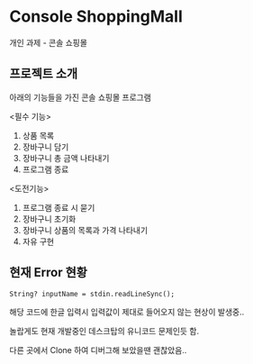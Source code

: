 # Console ShoppingMall
개인 과제 - 콘솔 쇼핑몰

## 프로젝트 소개
아래의 기능들을 가진 콘솔 쇼핑몰 프로그램

<필수 기능> 
1. 상품 목록
2. 장바구니 담기
3. 장바구니 총 금액 나타내기
4. 프로그램 종료

<도전기능>
1. 프로그램 종료 시 묻기
2. 장바구니 초기화
3. 장바구니 상품의 목록과 가격 나타내기
4. 자유 구현

## 현재 Error 현황

    String? inputName = stdin.readLineSync();

해당 코드에 한글 입력시 입력값이 제대로 들어오지 않는 현상이 발생중.. 

놀랍게도 현재 개발중인 데스크탑의 유니코드 문제인듯 함.

다른 곳에서 Clone 하여 디버그해 보았을땐 괜찮았음..